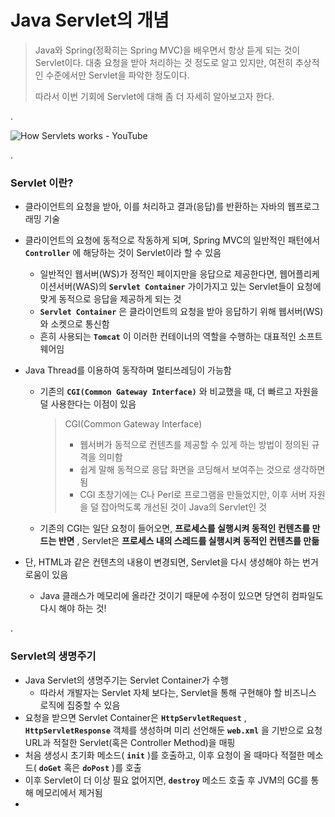# Java Servlet의 개념

> Java와 Spring(정확히는 Spring MVC)을 배우면서 항상 듣게 되는 것이 Servlet이다. 대충 요청을 받아 처리하는 것 정도로 알고 있지만,  여전히 추상적인 수준에서만 Servlet을 파악한 정도이다. 
>
> 따라서 이번 기회에 Servlet에 대해 좀 더 자세히 알아보고자 한다.

.

![How Servlets works - YouTube](https://i.ytimg.com/vi/pxmWgTRETi4/maxresdefault.jpg)

.

### Servlet 이란?

- 클라이언트의 요청을 받아, 이를 처리하고 결과(응답)를 반환하는 자바의 웹프로그래밍 기술

- 클라이언트의 요청에 동적으로 작동하게 되며, Spring MVC의 일반적인 패턴에서 __`Controller`__ 에 해당하는 것이 Servlet이라 할 수 있음
  - 일반적인 웹서버(WS)가 정적인 페이지만을 응답으로 제공한다면, 웹어플리케이션서버(WAS)의 __`Servlet Container`__ 가이가지고 있는 Servlet들이 요청에 맞게 동적으로 응답을 제공하게 되는 것
  - __`Servlet Container`__ 은 클라이언트의 요청을 받아 응답하기 위해 웹서버(WS)와 소켓으로 통신함
  - 흔히 사용되는 __`Tomcat`__ 이 이러한 컨테이너의 역할을 수행하는 대표적인 소프트웨어임
  
- Java Thread를 이용하여 동작하며 멀티쓰레딩이 가능함
  - 기존의 __`CGI(Common Gateway Interface)`__  와 비교했을 때, 더 빠르고 자원을 덜 사용한다는 이점이 있음
  
    > CGI(Common Gateway Interface)
    >
    > - 웹서버가 동적으로 컨텐츠를 제공할 수 있게 하는 방법이 정의된 규격을 의미함
    > - 쉽게 말해 동적으로 응답 화면을 코딩해서 보여주는 것으로 생각하면 됨
    > - CGI 초창기에는 C나 Perl로 프로그램을 만들었지만, 이후 서버 자원을 덜 잡아먹도록 개선된 것이 Java의 Servlet인 것
  
  - 기존의 CGI는 일단 요청이 들어오면, __프로세스를 실행시켜 동적인 컨텐츠를 만드는 반면__ , Servlet은 __프로세스 내의 스레드를 실행시켜 동적인 컨텐츠를 만듦__ 
  
  
  
- 단, HTML과 같은 컨텐츠의 내용이 변경되면, Servlet을 다시 생성해야 하는 번거로움이 있음

  - Java 클래스가 메모리에 올라간 것이기 때문에 수정이 있으면 당연히 컴파일도 다시 해야 하는 것!

.

### Servlet의 생명주기

- Java Servlet의 생명주기는 Servlet Container가 수행
  - 따라서 개발자는 Servlet 자체 보다는, Servlet을 통해 구현해야 할 비즈니스 로직에 집중할 수 있음
- 요청을 받으면 Servlet Container은 __`HttpServletRequest`__ , __`HttpServletResponse`__ 객체를 생성하며 미리 선언해둔 __`web.xml`__ 을 기반으로 요청 URL과 적절한 Servlet(혹은 Controller Method)을 매핑
- 처음 생성시 초기화 메소드( __`init`__ )를 호출하고, 이후 요청이 올 때마다 적절한 메소드( __`doGet`__ 혹은 __`doPost`__ )를 호출
- 이후 Servlet이 더 이상 필요 없어지면, __`destroy`__ 메소드 호출 후 JVM의 GC를 통해 메모리에서 제거됨
- 

